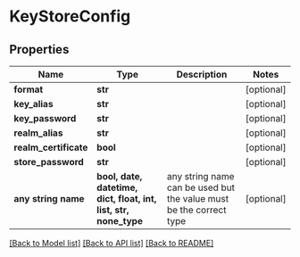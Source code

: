 # KeyStoreConfig


## Properties
Name | Type | Description | Notes
------------ | ------------- | ------------- | -------------
**format** | **str** |  | [optional] 
**key_alias** | **str** |  | [optional] 
**key_password** | **str** |  | [optional] 
**realm_alias** | **str** |  | [optional] 
**realm_certificate** | **bool** |  | [optional] 
**store_password** | **str** |  | [optional] 
**any string name** | **bool, date, datetime, dict, float, int, list, str, none_type** | any string name can be used but the value must be the correct type | [optional]

[[Back to Model list]](../README.md#documentation-for-models) [[Back to API list]](../README.md#documentation-for-api-endpoints) [[Back to README]](../README.md)


